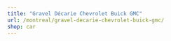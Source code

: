 ```yaml
---
title: "Gravel Décarie Chevrolet Buick GMC"
url: /montreal/gravel-decarie-chevrolet-buick-gmc/
shop: car
---
```

